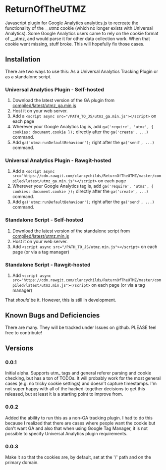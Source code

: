 # ReturnOfTheUTMZ
Javascript plugin for Google Analytics analytics.js to recreate the functionality of the __utmz cookie (which no longer exists with Universal Analytics). Some Google Analytics users came to rely on the cookie format of __utmz, and would parse it for other data collection work. When that cookie went missing, stuff broke. This will hopefully fix those cases.

## Installation
There are two ways to use this: As a Universal Analytics Tracking Plugin or as a standalone script.

### Universal Analytics Plugin - Self-hosted
1. Download the latest version of the GA plugin from [compiled/latest/utmz_ga.min.js](compiled/latest/utmz_ga.min.js)
2. Host it on your web server.
3. Add a `<script async src="/PATH_TO_JS/utmz_ga.min.js"></script>` on each page
4. Wherever your Google Analytics tag is, add `ga('require', 'utmz', { cookies: document.cookie });` directly after the `ga('create', ...)` command.
5. Add `ga('utmz:runDefaultBehaviour');` right after the `ga('send', ...)` command.

### Universal Analytics Plugin - Rawgit-hosted
1. Add a `<script async src="https://cdn.rawgit.com/clancychilds/ReturnOfTheUTMZ/master/compiled/latest/utmz_ga.min.js"></script>` on each page
4. Wherever your Google Analytics tag is, add `ga('require', 'utmz', { cookies: document.cookie });` directly after the `ga('create', ...)` command.
5. Add `ga('utmz:runDefaultBehaviour');` right after the `ga('send', ...)` command.

### Standalone Script - Self-hosted
1. Download the latest version of the standalone script from [compiled/latest/utmz.min.js](compiled/latest/utmz.min.js)
2. Host it on your web server.
3. Add `<script async src="/PATH_TO_JS/utmz.min.js"></script>` on each page (or via a tag manager)

### Standalone Script - Rawgit-hosted
1. Add `<script async src="https://cdn.rawgit.com/clancychilds/ReturnOfTheUTMZ/master/compiled/latest/utmz.min.js"></script>` on each page (or via a tag manager)

That *should* be it. However, this is still in development.

## Known Bugs and Deficiencies
There are many. They will be tracked under Issues on github.
PLEASE feel free to contribute!

## Versions
### 0.0.1
Initial alpha. Supports utm_ tags and general referer parsing and cookie checking, but has a ton of TODOs. It will probably work for the most general cases (e.g. no tricky cookie settings) and doesn't capture timestamps. I'm not super happy with all of the hacked-together decisions to get this released, but at least it is a starting point to improve from.
### 0.0.2
Added the ability to run this as a non-GA tracking plugin. I had to do this because I realized that there are cases where people want the cookie but don't want GA and also that when using Google Tag Manager, it is not possible to specify Universal Analytics plugin requirements.
### 0.0.3
Make it so that the cookies are, by default, set at the '/' path and on the primary domain.
